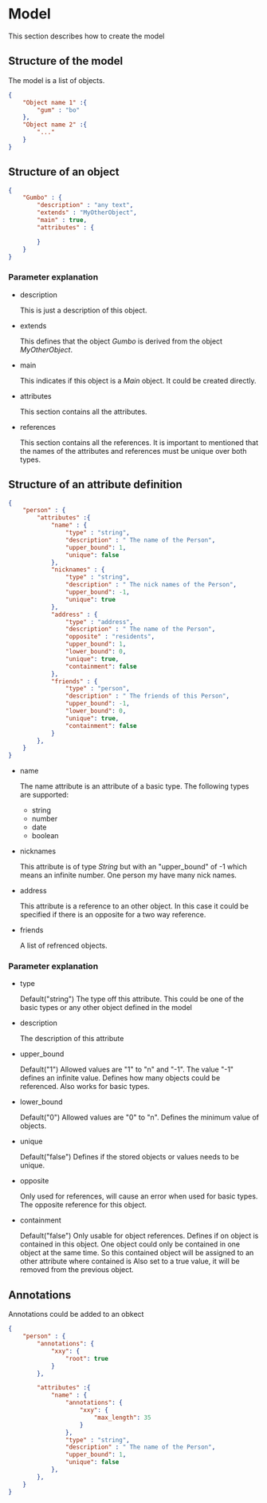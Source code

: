 # Model
This section describes how to create the model


## Structure of the model

The model is a list of objects.

```json
{
	"Object name 1" :{
		"gum" : "bo"
	},
	"Object name 2" :{
		"..."
	}
}
```

## Structure of an object

```json
{
	"Gumbo" : {
		"description" : "any text",
		"extends" : "MyOtherObject",
		"main" : true,
		"attributes" : {

		}
	}
}
```
### Parameter explanation

* description

	This is just a description of this object.

* extends

	This defines that the object *Gumbo* is derived from the object *MyOtherObject*.

* main

	This indicates if this object is a *Main* object. It could be created directly.

* attributes

	This section contains all the attributes.

* references

	This section contains all the references. It is important to mentioned that the
	names of the attributes and references must be unique over both types.

## Structure of an attribute definition

```json
{
	"person" : {
		"attributes" :{
			"name" : {
				"type" : "string",
				"description" : " The name of the Person",
				"upper_bound": 1,
				"unique": false
			},
			"nicknames" : {
				"type" : "string",
				"description" : " The nick names of the Person",
				"upper_bound": -1,
				"unique": true
			},
			"address" : {
				"type" : "address",
				"description" : " The name of the Person",
				"opposite" : "residents",
				"upper_bound": 1,
				"lower_bound": 0,
				"unique": true,
				"containment": false
			},
			"friends" : {
				"type" : "person",
				"description" : " The friends of this Person",
				"upper_bound": -1,
				"lower_bound": 0,
				"unique": true,
				"containment": false
			}
		},
	}
}
```

* name

	The name attribute is an attribute of a basic type. The following types are supported:

	* string
	* number
	* date
	* boolean

* nicknames

	This attribute is of type *String* but with an "upper_bound" of -1 which means an infinite number.
	One person my have many nick names.

* address

	This attribute is a reference to an other object. In this case it could be specified if there is an opposite for a two way reference.

* friends

	A list of refrenced objects.

### Parameter explanation

* type

	Default("string")
	The type off this attribute. This could be one of the basic types or any other object defined in the model

* description

	The description of this attribute

* upper_bound

	Default("1")
	Allowed values are "1" to "n" and "-1". The value "-1" defines an infinite value. Defines how many objects could be referenced.
	Also works for basic types.

* lower_bound

	Default("0")
	Allowed values are "0" to "n". Defines the minimum value of objects.

* unique

	Default("false")
	Defines if the  stored objects or values needs to be unique.

* opposite

	Only used for references, will cause an error when used for basic types. The opposite reference for this object.

* containment

	Default("false")
	Only usable for object references. Defines if on object is contained in this object. One object could only be contained
	in one object at the same time. So this contained object will be assigned to an other attribute where contained is Also
	set to a true value, it will be removed from the previous object.

## Annotations

Annotations could be added to an obkect 

```json
{
	"person" : {		
		"annotations": {
			"xxy": {
				"root": true
			}
		},

		"attributes" :{
			"name" : {
				"annotations": {
					"xxy": {
						"max_length": 35
					}
				},
				"type" : "string",
				"description" : " The name of the Person",
				"upper_bound": 1,
				"unique": false
			},
		},
	}
}
```

